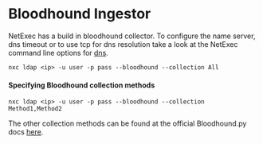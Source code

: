 # Bloodhound Ingestor

NetExec has a build in bloodhound collector. To configure the name server, dns timeout or to use tcp for dns resolution take a look at the NetExec command line options for [dns](../getting-started/dns-options.md).

```
nxc ldap <ip> -u user -p pass --bloodhound --collection All
```

#### Specifying Bloodhound collection methods
```
nxc ldap <ip> -u user -p pass --bloodhound --collection Method1,Method2
```

The other collection methods can be found at the official Bloodhound.py docs [here](https://github.com/dirkjanm/BloodHound.py/blob/master/README.md#usage).
